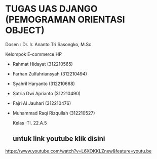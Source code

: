 # TUGAS UAS DJANGO (PEMOGRAMAN ORIENTASI OBJECT)

Dosen : Dr. Ir. Ananto Tri Sasongko, M.Sc

Kelompok E-commerce HP
- Rahmat Hidayat (312210565) 
- Farhan Zulfahriansyah (312210494) 
- Syahril Haryanto (312210668) 
- Satria Dwi Aprianto (312210490) 
- Fajri Al Jauhari (312210476) 
- Muhammad Raqi Rizqullah (312210527)
  
   Kelas :TI. 22.A.5

  ## untuk link youtube klik disini

https://www.youtube.com/watch?v=L6XOKKLZnew&feature=youtu.be



